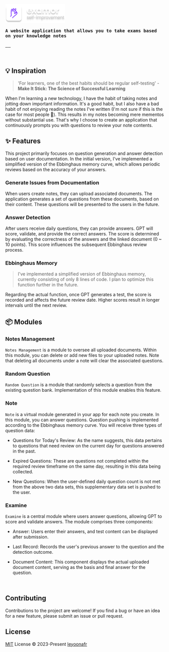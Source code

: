<samp>
</br>
</br>

<p>
  <img  width="190"  src="/docs/logo-text.png" />
</p>

<p>
  <strong>
   A website application that allows you to take exams based on your knowledge notes
  </strong>
</p>

<p>
  <a href="https://github.com/codeacme17/examor/blob/main/docs/cn-doc.md">
    <img height="21" src="https://img.shields.io/badge/zh--CN-ffffff?style=flat-square&logo=googletranslate&logoColor=7d09f1" alt="">
  </a>
  <a href="https://discordapp.com/channels/974519864045756446/1138743595097149450">
    <img height="21" src="https://img.shields.io/badge/Chat%20Room-7d09f1?style=flat-square&logo=discord&logoColor=7d09f1&labelColor=fff&color=fff" alt="">
  </a>
  <a href="https://github.com/codeacme17/examor/blob/main/LICENSE">
    <img height="21" src="https://img.shields.io/badge/License-MIT-ffffff?style=flat-square&labelColor=fff&color=7d09f1" alt="">
  </a>
</p>
</samp>
</br>

## 💡 Inspiration

> 'For learners, one of the best habits should be regular self-testing' - **Make It Stick: The Science of Successful Learning**

When I'm learning a new technology, I have the habit of taking notes and jotting down important information. It's a good habit, but I also have a bad habit of not enjoying reading the notes I've written (I'm not sure if this is the case for most people 🫣). This results in my notes becoming mere mementos without substantial use. That's why I choose to create an application that continuously prompts you with questions to review your note contents.

## ✨ Features

This project primarily focuses on question generation and answer detection based on user documentation. In the initial version, I've implemented a simplified version of the Ebbinghaus memory curve, which allows periodic reviews based on the accuracy of your answers.

### Generate Issues from Documentation

When users create notes, they can upload associated documents. The application generates a set of questions from these documents, based on their content. These questions will be presented to the users in the future.

### Answer Detection

After users receive daily questions, they can provide answers. GPT will score, validate, and provide the correct answers. The score is determined by evaluating the correctness of the answers and the linked document (0 ~ 10 points). This score influences the subsequent Ebbinghaus review process.

### Ebbinghaus Memory

> I've implemented a simplified version of Ebbinghaus memory, currently consisting of only 8 lines of code. I plan to optimize this function further in the future.

Regarding the actual function, once GPT generates a test, the score is recorded and affects the future review date. Higher scores result in longer intervals until the next review.

## 📦️ Modules

### Notes Management

`Notes Management` is a module to oversee all uploaded documents. Within this module, you can delete or add new files to your uploaded notes. Note that deleting all documents under a note will clear the associated questions.

### Random Question

`Random Question` is a module that randomly selects a question from the existing question bank. Implementation of this module enables this feature.

### Note

`Note` is a virtual module generated in your app for each note you create. In this module, you can answer questions. Question pushing is implemented according to the Ebbinghaus memory curve. You will receive three types of question data:

- Questions for Today's Review: As the name suggests, this data pertains to questions that need review on the current day for questions answered in the past.

- Expired Questions: These are questions not completed within the required review timeframe on the same day, resulting in this data being collected.

- New Questions: When the user-defined daily question count is not met from the above two data sets, this supplementary data set is pushed to the user.

### Examine

`Examine` is a central module where users answer questions, allowing GPT to score and validate answers. The module comprises three components:

- Answer: Users enter their answers, and test content can be displayed after submission.

- Last Record: Records the user's previous answer to the question and the detection outcome.

- Document Content: This component displays the actual uploaded document content, serving as the basis and final answer for the question.

</br>

## Contributing

Contributions to the project are welcome! If you find a bug or have an idea for a new feature, please submit an issue or pull request.

## License

[MIT](/LICENSE) License © 2023-Present [leyoonafr](https://github.com/codeacme17)


